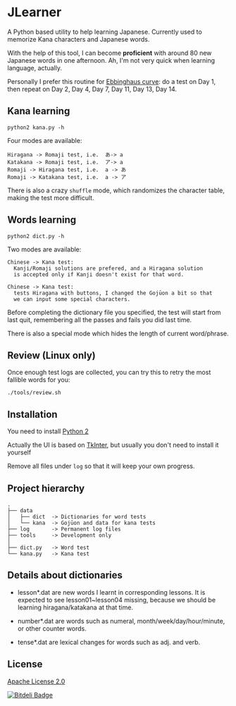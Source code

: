 # JLearner

A Python based utility to help learning Japanese. Currently used to memorize Kana characters and Japanese words.

With the help of this tool, I can become <b>proficient</b> with around 80 new Japanese words in one afternoon. Ah, I'm not very quick when learning language, actually.

Personally I prefer this routine for [Ebbinghaus curve](http://en.wikipedia.org/wiki/Forgetting_curve): do a test on Day 1, then repeat on Day 2, Day 4, Day 7, Day 11, Day 13, Day 14.

## Kana learning

    python2 kana.py -h

Four modes are available:

    Hiragana -> Romaji test, i.e.  あ-> a
    Katakana -> Romaji test, i.e.  ア-> a
    Romaji -> Hiragana test, i.e.  a -> あ
    Romaji -> Katakana test, i.e.  a -> ア

There is also a crazy `shuffle` mode, which randomizes the 
character table, making the test more difficult.


## Words learning
   
    python2 dict.py -h

Two modes are available:

    Chinese -> Kana test: 
      Kanji/Romaji solutions are prefered, and a Hiragana solution 
      is accepted only if Kanji doesn't exist for that word.
    
    Chinese -> Kana test:
      tests Hiragana with buttons, I changed the Gojūon a bit so that 
      we can input some special characters.

Before completing the dictionary file you specified, the test will start from last quit, remembering all the passes and fails you did last time.

There is also a special mode which hides the length of current word/phrase.

## Review (Linux only)

Once enough test logs are collected, you can try this to retry the most fallible words for you:

    ./tools/review.sh

## Installation

You need to install [Python 2](http://www.python.org/getit/)

Actually the UI is based on [TkInter](https://wiki.python.org/moin/TkInter), but usually you don't need to install it yourself

Remove all files under `log` so that it will keep your own progress.

## Project hierarchy

    .
    ├── data
    │   ├── dict  -> Dictionaries for word tests
    │   └── kana  -> Gojūon and data for kana tests
    ├── log       -> Permanent log files
    ├── tools     -> Development only
    │
    ├── dict.py   -> Word test
    └── kana.py   -> Kana test


## Details about dictionaries

* lesson\*.dat are new words I learnt in corresponding lessons. It is expected to see lesson01~lesson04 missing, because we should
be learning hiragana/katakana at that time.

* number\*.dat are words such as numeral, month/week/day/hour/minute, or other counter words.

* tense\*.dat are lexical changes for words such as adj. and verb.



## License

[Apache License 2.0](http://www.apache.org/licenses/LICENSE-2.0)


[![Bitdeli Badge](https://d2weczhvl823v0.cloudfront.net/sleepsort/jlearner/trend.png)](https://bitdeli.com/free "Bitdeli Badge")

